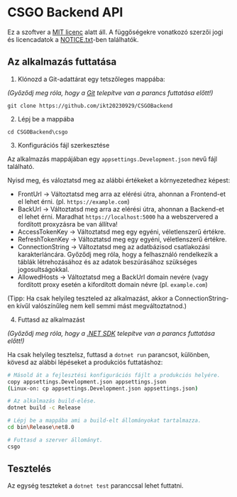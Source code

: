 # CSGO Backend API

Ez a szoftver a [MIT licenc](LICENSE.txt) alatt áll.
A függőségekre vonatkozó szerzői jogi és licencadatok a [NOTICE.txt](NOTICE.txt)-ben találhatók.

## Az alkalmazás futtatása
1. Klónozd a Git-adattárat egy tetszőleges mappába:

*(Győződj meg róla, hogy a [Git](https://git-scm.com/downloads) telepítve van a parancs futtatása előtt!)*

`git clone https://github.com/ikt20230929/CSGOBackend`

2. Lépj be a mappába

`cd CSGOBackend\csgo`

3. Konfigurációs fájl szerkesztése

Az alkalmazás mappájában egy `appsettings.Development.json` nevű fájl található.

Nyisd meg, és váloztatsd meg az alábbi értékeket a környezetedhez képest:

- FrontUrl -> Változtatsd meg arra az elérési útra, ahonnan a Frontend-et el lehet érni. (pl. `https://example.com`)
- BackUrl -> Változtatsd meg arra az elérési útra, ahonnan a Backend-et el lehet érni. Maradhat `https://localhost:5000` ha a webszervered a fordított proxyzásra be van állítva!
- AccessTokenKey -> Változtatsd meg egy egyéni, véletlenszerű értékre.
- RefreshTokenKey -> Változtatsd meg egy egyéni, véletlenszerű értékre.
- ConnectionString -> Változtatsd meg az adatbázisod csatlakozási karakterláncára. Győződj meg róla, hogy a felhasználó rendelkezik a táblák létrehozásához és az adatok beszúrásához szükséges jogosultságokkal.
- AllowedHosts -> Változtatsd meg a BackUrl domain nevére (vagy fordított proxy esetén a kifordított domain névre (pl. `example.com`)

(Tipp: Ha csak helyileg teszteled az alkalmazást, akkor a ConnectionString-en kívűl valószínűleg nem kell semmi mást megváltoztatnod.)

4. Futtasd az alkalmazást

*(Győződj meg róla, hogy a [.NET SDK](https://dotnet.microsoft.com/en-us/download/dotnet/8.0) telepítve van a parancs futtatása előtt!)*

Ha csak helyileg tesztelsz, futtasd a `dotnet run` parancsot, különben, kövesd az alábbi lépéseket a produkciós futtatáshoz:

```bash
# Másold át a fejlesztési konfigurációs fájlt a produkciós helyére.
copy appsettings.Development.json appsettings.json
(Linux-on: cp appsettings.Development.json appsettings.json)

# Az alkalmazás build-elése.
dotnet build -c Release

# Lépj be a mappába ami a build-elt állományokat tartalmazza.
cd bin\Release\net8.0

# Futtasd a szerver állományt.
csgo
```

## Tesztelés
Az egység teszteket a `dotnet test` paranccsal lehet futtatni.
